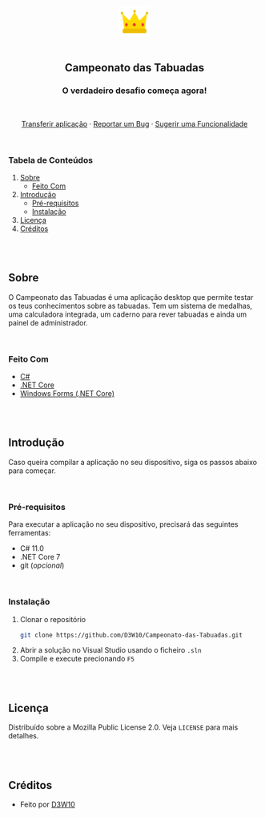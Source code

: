 <br />
<br />
<div align="center">
    <a href="https://github.com/D3W10/Campeonato-das-Tabuadas">
        <img src="https://raw.githubusercontent.com/D3W10/Campeonato-das-Tabuadas/master/logo.png" alt="Logo" width="60" height="60">
    </a>
    <br />
    <br />
    <h2 align="center">Campeonato das Tabuadas</h2>
    <h3 align="center">O verdadeiro desafio começa agora!</h3>
    <br />
    <p align="center">
        <a href="https://github.com/D3W10/Campeonato-das-Tabuadas/releases">Transferir aplicação</a>
        ·
        <a href="https://github.com/D3W10/Campeonato-das-Tabuadas/issues">Reportar um Bug</a>
        ·
        <a href="https://github.com/D3W10/Campeonato-das-Tabuadas/issues">Sugerir uma Funcionalidade</a>
    </p>
</div>
<br />

### Tabela de Conteúdos
1. [Sobre](#sobre)
    - [Feito Com](#feito-com)
2. [Introdução](#introdução)
    - [Pré-requisitos](#pré-requisitos)
    - [Instalação](#instalação)
3. [Licença](#licença)
4. [Créditos](#créditos)

<br />
<br />

## Sobre

O Campeonato das Tabuadas é uma aplicação desktop que permite testar os teus conhecimentos sobre as tabuadas. Tem um sistema de medalhas, uma calculadora integrada, um caderno para rever tabuadas e ainda um painel de administrador.

<br />

### Feito Com

- [C#](https://learn.microsoft.com/dotnet/csharp/)
- [.NET Core](https://dotnet.microsoft.com/)
- [Windows Forms (.NET Core)](https://learn.microsoft.com/dotnet/desktop/winforms/overview/)

<br />
<br />

## Introdução

Caso queira compilar a aplicação no seu dispositivo, siga os passos abaixo para começar.

<br />

### Pré-requisitos

Para executar a aplicação no seu dispositivo, precisará das seguintes ferramentas:
- C# 11.0
- .NET Core 7
- git (*opcional*)

<br />

### Instalação

1. Clonar o repositório
    ```sh
    git clone https://github.com/D3W10/Campeonato-das-Tabuadas.git
    ```
2. Abrir a solução no Visual Studio usando o ficheiro `.sln`
3. Compile e execute precionando `F5`

<br />
<br />

## Licença

Distribuído sobre a Mozilla Public License 2.0. Veja `LICENSE` para mais detalhes.

<br />
<br />

## Créditos

- Feito por [D3W10](https://d3w10.netlify.app/)